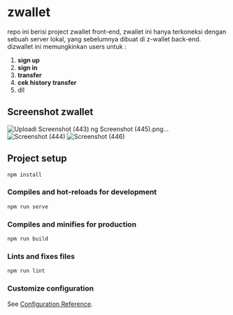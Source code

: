 # zwallet

repo ini berisi project zwallet front-end, zwallet ini hanya terkoneksi dengan sebuah server lokal, yang sebelumnya dibuat di z-wallet back-end.
dizwallet ini memungkinkan users untuk :

1.  <b>sign up</b>
2.  <b>sign in</b>
3.  <b>transfer</b>
4.  <b>cek history transfer</b>
5.  dll

## Screenshot zwallet 
![Uploadi
![Screenshot (443)](https://user-images.githubusercontent.com/54069791/100553965-0abbf100-32c4-11eb-9e15-752cc438035d.png)
ng Screenshot (445).png…]()
![Screenshot (444)](https://user-images.githubusercontent.com/54069791/100553964-0a235a80-32c4-11eb-95d9-5b24caa247d3.png)
![Screenshot (446)](https://user-images.githubusercontent.com/54069791/100553966-0b548780-32c4-11eb-857c-066839ec4f01.png)


## Project setup

```
npm install
```

### Compiles and hot-reloads for development

```
npm run serve
```

### Compiles and minifies for production

```
npm run build
```

### Lints and fixes files

```
npm run lint
```

### Customize configuration

See [Configuration Reference](https://cli.vuejs.org/config/).
